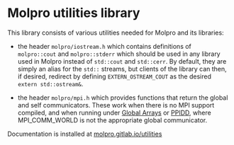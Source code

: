 Molpro utilities library
=================

This library consists of various utilities needed for Molpro and its libraries:
 - the header ``molpro/iostream.h`` which contains definitions of ``molpro::cout`` and ``molpro::stderr`` which should be used in any library used in Molpro instead of ``std::cout`` and ``std::cerr``.
By default, they are simply an alias for the `std::` streams, but
clients of the library can then, if desired, redirect by defining `EXTERN_OSTREAM_COUT` as the desired `extern std::ostream&`.
   
 - the header ``molpro/mpi.h`` which provides functions that return the global and self communicators. These work when there is no MPI support compiled, and when running under [Global Arrays](https://hpc.pnl.gov/globalarrays/) or [PPIDD](https://gitlab.com/molpro/ppidd), where MPI_COMM_WORLD is not the appropriate global communicator.

Documentation is installed at
[molpro.gitlab.io/utilities](https://molpro.gitlab.io/utilities)

